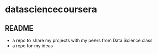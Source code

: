 # datasciencecoursera
## README
* a repo to share my projects with my peers from Data Science class
* a repo for my ideas 
